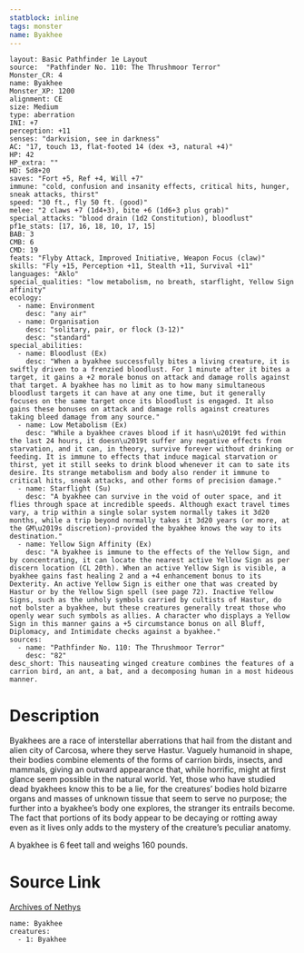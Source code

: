```yaml
---
statblock: inline
tags: monster
name: Byakhee
---
```

```statblock
layout: Basic Pathfinder 1e Layout
source:  "Pathfinder No. 110: The Thrushmoor Terror"
Monster_CR: 4
name: Byakhee
Monster_XP: 1200
alignment: CE
size: Medium
type: aberration
INI: +7
perception: +11
senses: "darkvision, see in darkness"
AC: "17, touch 13, flat-footed 14 (dex +3, natural +4)"
HP: 42
HP_extra: ""
HD: 5d8+20
saves: "Fort +5, Ref +4, Will +7"
immune: "cold, confusion and insanity effects, critical hits, hunger, sneak attacks, thirst"
speed: "30 ft., fly 50 ft. (good)"
melee: "2 claws +7 (1d4+3), bite +6 (1d6+3 plus grab)"
special_attacks: "blood drain (1d2 Constitution), bloodlust"
pf1e_stats: [17, 16, 18, 10, 17, 15]
BAB: 3
CMB: 6
CMD: 19
feats: "Flyby Attack, Improved Initiative, Weapon Focus (claw)"
skills: "Fly +15, Perception +11, Stealth +11, Survival +11"
languages: "Aklo"
special_qualities: "low metabolism, no breath, starflight, Yellow Sign affinity"
ecology:
  - name: Environment
    desc: "any air"
  - name: Organisation
    desc: "solitary, pair, or flock (3-12)"
    desc: "standard"
special_abilities:
  - name: Bloodlust (Ex)
    desc: "When a byakhee successfully bites a living creature, it is swiftly driven to a frenzied bloodlust. For 1 minute after it bites a target, it gains a +2 morale bonus on attack and damage rolls against that target. A byakhee has no limit as to how many simultaneous bloodlust targets it can have at any one time, but it generally focuses on the same target once its bloodlust is engaged. It also gains these bonuses on attack and damage rolls against creatures taking bleed damage from any source."
  - name: Low Metabolism (Ex)
    desc: "While a byakhee craves blood if it hasn\u2019t fed within the last 24 hours, it doesn\u2019t suffer any negative effects from starvation, and it can, in theory, survive forever without drinking or feeding. It is immune to effects that induce magical starvation or thirst, yet it still seeks to drink blood whenever it can to sate its desire. Its strange metabolism and body also render it immune to critical hits, sneak attacks, and other forms of precision damage."
  - name: Starflight (Su)
    desc: "A byakhee can survive in the void of outer space, and it flies through space at incredible speeds. Although exact travel times vary, a trip within a single solar system normally takes it 3d20 months, while a trip beyond normally takes it 3d20 years (or more, at the GM\u2019s discretion)-provided the byakhee knows the way to its destination."
  - name: Yellow Sign Affinity (Ex)
    desc: "A byakhee is immune to the effects of the Yellow Sign, and by concentrating, it can locate the nearest active Yellow Sign as per discern location (CL 20th). When an active Yellow Sign is visible, a byakhee gains fast healing 2 and a +4 enhancement bonus to its Dexterity. An active Yellow Sign is either one that was created by Hastur or by the Yellow Sign spell (see page 72). Inactive Yellow Signs, such as the unholy symbols carried by cultists of Hastur, do not bolster a byakhee, but these creatures generally treat those who openly wear such symbols as allies. A character who displays a Yellow Sign in this manner gains a +5 circumstance bonus on all Bluff, Diplomacy, and Intimidate checks against a byakhee."
sources:
  - name: "Pathfinder No. 110: The Thrushmoor Terror"
    desc: "82"
desc_short: This nauseating winged creature combines the features of a carrion bird, an ant, a bat, and a decomposing human in a most hideous manner.
```
# Description
Byakhees are a race of interstellar aberrations that hail from the distant and alien city of Carcosa, where they serve Hastur. Vaguely humanoid in shape, their bodies combine elements of the forms of carrion birds, insects, and mammals, giving an outward appearance that, while horrific, might at first glance seem possible in the natural world. Yet, those who have studied dead byakhees know this to be a lie, for the creatures’ bodies hold bizarre organs and masses of unknown tissue that seem to serve no purpose; the further into a byakhee’s body one explores, the stranger its entrails become. The fact that portions of its body appear to be decaying or rotting away even as it lives only adds to the mystery of the creature’s peculiar anatomy.

A byakhee is 6 feet tall and weighs 160 pounds.
# Source Link
[Archives of Nethys](https://aonprd.com/MonsterDisplay.aspx?ItemName=Byakhee)
```encounter-table
name: Byakhee
creatures:
  - 1: Byakhee
```
